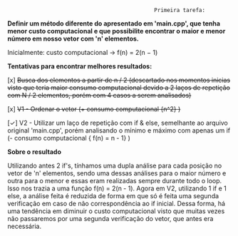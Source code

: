                                                   Primeira tarefa:

**Definir um método diferente do apresentado em 'main.cpp', que tenha menor custo computacional e que possibilite encontrar o maior e menor número em nosso vetor com 'n' elementos.**

Inicialmente: custo computacional -> f(n) = 2(n − 1)

**Tentativas para encontrar melhores resultados:**

[x] ~~Busca dos elementos a partir de n / 2 (descartado nos momentos inicias visto que teria maior consumo computacional devido a 2 laços de repetição com N / 2 elementos, porém com 4 casos a serem analisados)~~

[x] ~~V1 - Ordenar o vetor (+ consumo computacional {n^2} )~~

[✓] V2 - Utilizar um laço de repetição com if & else, semelhante ao arquivo original 'main.cpp', porém analisando o mínimo e máximo com apenas um if (- consumo computacional { f(n) = n - 1} )

**Sobre o resultado**

Utilizando antes 2 if's, tínhamos uma dupla análise para cada posição no vetor de 'n' elementos, sendo uma dessas análises para o maior número e outra para o menor e essas eram realizadas sempre durante todo o loop. Isso nos trazia a uma função f(n) = 2(n - 1). Agora em V2, utilizando 1 if e 1 else, a análise feita é reduzida de forma em que só é feita uma segunda verificação em caso de não correspondência ao if inicial. Dessa forma, há uma tendência em diminuir o custo computacional visto que muitas vezes não passaremos por uma segunda verificação do vetor, que antes era necessária.
